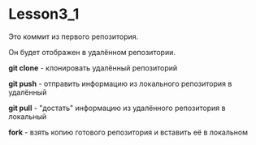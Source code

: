 # Lesson3_1

Это коммит из первого репозитория.

Он будет отображен в удалённом репозитории.

**git clone** - клонировать удалённый репозиторий 

**git push** - отправить информацию из локального репозитория в удалённый

**git pull** - "достать" информацию из удалённого репозитория в локальный

**fork** - взять копию готового репозитория и вставить её в локальном